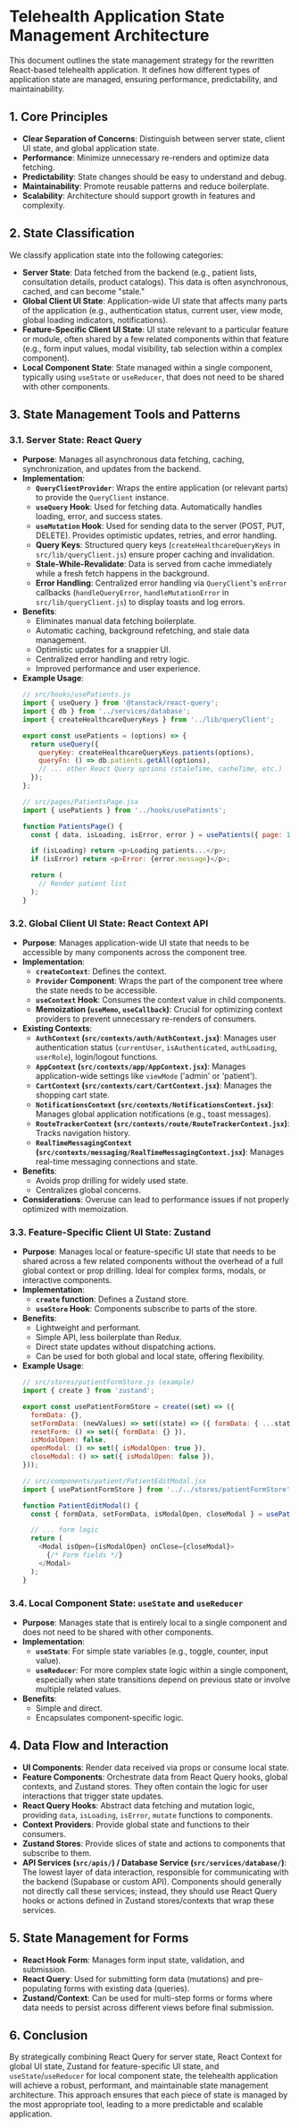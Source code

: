 # Telehealth Application State Management Architecture

This document outlines the state management strategy for the rewritten React-based telehealth application. It defines how different types of application state are managed, ensuring performance, predictability, and maintainability.

## 1. Core Principles

*   **Clear Separation of Concerns**: Distinguish between server state, client UI state, and global application state.
*   **Performance**: Minimize unnecessary re-renders and optimize data fetching.
*   **Predictability**: State changes should be easy to understand and debug.
*   **Maintainability**: Promote reusable patterns and reduce boilerplate.
*   **Scalability**: Architecture should support growth in features and complexity.

## 2. State Classification

We classify application state into the following categories:

*   **Server State**: Data fetched from the backend (e.g., patient lists, consultation details, product catalogs). This data is often asynchronous, cached, and can become "stale."
*   **Global Client UI State**: Application-wide UI state that affects many parts of the application (e.g., authentication status, current user, view mode, global loading indicators, notifications).
*   **Feature-Specific Client UI State**: UI state relevant to a particular feature or module, often shared by a few related components within that feature (e.g., form input values, modal visibility, tab selection within a complex component).
*   **Local Component State**: State managed within a single component, typically using `useState` or `useReducer`, that does not need to be shared with other components.

## 3. State Management Tools and Patterns

### 3.1. Server State: React Query

*   **Purpose**: Manages all asynchronous data fetching, caching, synchronization, and updates from the backend.
*   **Implementation**:
    *   **`QueryClientProvider`**: Wraps the entire application (or relevant parts) to provide the `QueryClient` instance.
    *   **`useQuery` Hook**: Used for fetching data. Automatically handles loading, error, and success states.
    *   **`useMutation` Hook**: Used for sending data to the server (POST, PUT, DELETE). Provides optimistic updates, retries, and error handling.
    *   **Query Keys**: Structured query keys (`createHealthcareQueryKeys` in `src/lib/queryClient.js`) ensure proper caching and invalidation.
    *   **Stale-While-Revalidate**: Data is served from cache immediately while a fresh fetch happens in the background.
    *   **Error Handling**: Centralized error handling via `QueryClient`'s `onError` callbacks (`handleQueryError`, `handleMutationError` in `src/lib/queryClient.js`) to display toasts and log errors.
*   **Benefits**:
    *   Eliminates manual data fetching boilerplate.
    *   Automatic caching, background refetching, and stale data management.
    *   Optimistic updates for a snappier UI.
    *   Centralized error handling and retry logic.
    *   Improved performance and user experience.
*   **Example Usage**:
    ```javascript
    // src/hooks/usePatients.js
    import { useQuery } from '@tanstack/react-query';
    import { db } from '../services/database';
    import { createHealthcareQueryKeys } from '../lib/queryClient';

    export const usePatients = (options) => {
      return useQuery({
        queryKey: createHealthcareQueryKeys.patients(options),
        queryFn: () => db.patients.getAll(options),
        // ... other React Query options (staleTime, cacheTime, etc.)
      });
    };

    // src/pages/PatientsPage.jsx
    import { usePatients } from '../hooks/usePatients';

    function PatientsPage() {
      const { data, isLoading, isError, error } = usePatients({ page: 1, pageSize: 10 });

      if (isLoading) return <p>Loading patients...</p>;
      if (isError) return <p>Error: {error.message}</p>;

      return (
        // Render patient list
      );
    }
    ```

### 3.2. Global Client UI State: React Context API

*   **Purpose**: Manages application-wide UI state that needs to be accessible by many components across the component tree.
*   **Implementation**:
    *   **`createContext`**: Defines the context.
    *   **`Provider` Component**: Wraps the part of the component tree where the state needs to be accessible.
    *   **`useContext` Hook**: Consumes the context value in child components.
    *   **Memoization (`useMemo`, `useCallback`)**: Crucial for optimizing context providers to prevent unnecessary re-renders of consumers.
*   **Existing Contexts**:
    *   **`AuthContext` (`src/contexts/auth/AuthContext.jsx`)**: Manages user authentication status (`currentUser`, `isAuthenticated`, `authLoading`, `userRole`), login/logout functions.
    *   **`AppContext` (`src/contexts/app/AppContext.jsx`)**: Manages application-wide settings like `viewMode` ('admin' or 'patient').
    *   **`CartContext` (`src/contexts/cart/CartContext.jsx`)**: Manages the shopping cart state.
    *   **`NotificationsContext` (`src/contexts/NotificationsContext.jsx`)**: Manages global application notifications (e.g., toast messages).
    *   **`RouteTrackerContext` (`src/contexts/route/RouteTrackerContext.jsx`)**: Tracks navigation history.
    *   **`RealTimeMessagingContext` (`src/contexts/messaging/RealTimeMessagingContext.jsx`)**: Manages real-time messaging connections and state.
*   **Benefits**:
    *   Avoids prop drilling for widely used state.
    *   Centralizes global concerns.
*   **Considerations**: Overuse can lead to performance issues if not properly optimized with memoization.

### 3.3. Feature-Specific Client UI State: Zustand

*   **Purpose**: Manages local or feature-specific UI state that needs to be shared across a few related components without the overhead of a full global context or prop drilling. Ideal for complex forms, modals, or interactive components.
*   **Implementation**:
    *   **`create` function**: Defines a Zustand store.
    *   **`useStore` Hook**: Components subscribe to parts of the store.
*   **Benefits**:
    *   Lightweight and performant.
    *   Simple API, less boilerplate than Redux.
    *   Direct state updates without dispatching actions.
    *   Can be used for both global and local state, offering flexibility.
*   **Example Usage**:
    ```javascript
    // src/stores/patientFormStore.js (example)
    import { create } from 'zustand';

    export const usePatientFormStore = create((set) => ({
      formData: {},
      setFormData: (newValues) => set((state) => ({ formData: { ...state.formData, ...newValues } })),
      resetForm: () => set({ formData: {} }),
      isModalOpen: false,
      openModal: () => set({ isModalOpen: true }),
      closeModal: () => set({ isModalOpen: false }),
    }));

    // src/components/patient/PatientEditModal.jsx
    import { usePatientFormStore } from '../../stores/patientFormStore';

    function PatientEditModal() {
      const { formData, setFormData, isModalOpen, closeModal } = usePatientFormStore();

      // ... form logic
      return (
        <Modal isOpen={isModalOpen} onClose={closeModal}>
          {/* Form fields */}
        </Modal>
      );
    }
    ```

### 3.4. Local Component State: `useState` and `useReducer`

*   **Purpose**: Manages state that is entirely local to a single component and does not need to be shared with other components.
*   **Implementation**:
    *   **`useState`**: For simple state variables (e.g., toggle, counter, input value).
    *   **`useReducer`**: For more complex state logic within a single component, especially when state transitions depend on previous state or involve multiple related values.
*   **Benefits**:
    *   Simple and direct.
    *   Encapsulates component-specific logic.

## 4. Data Flow and Interaction

*   **UI Components**: Render data received via props or consume local state.
*   **Feature Components**: Orchestrate data from React Query hooks, global contexts, and Zustand stores. They often contain the logic for user interactions that trigger state updates.
*   **React Query Hooks**: Abstract data fetching and mutation logic, providing `data`, `isLoading`, `isError`, `mutate` functions to components.
*   **Context Providers**: Provide global state and functions to their consumers.
*   **Zustand Stores**: Provide slices of state and actions to components that subscribe to them.
*   **API Services (`src/apis/`) / Database Service (`src/services/database/`)**: The lowest layer of data interaction, responsible for communicating with the backend (Supabase or custom API). Components should generally not directly call these services; instead, they should use React Query hooks or actions defined in Zustand stores/contexts that wrap these services.

## 5. State Management for Forms

*   **React Hook Form**: Manages form input state, validation, and submission.
*   **React Query**: Used for submitting form data (mutations) and pre-populating forms with existing data (queries).
*   **Zustand/Context**: Can be used for multi-step forms or forms where data needs to persist across different views before final submission.

## 6. Conclusion

By strategically combining React Query for server state, React Context for global UI state, Zustand for feature-specific UI state, and `useState`/`useReducer` for local component state, the telehealth application will achieve a robust, performant, and maintainable state management architecture. This approach ensures that each piece of state is managed by the most appropriate tool, leading to a more predictable and scalable application.